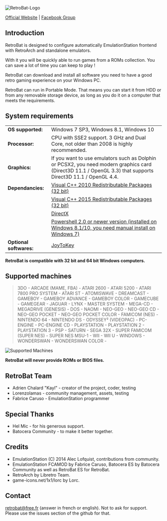  <img src="https://www.retrobat.ovh/repo/ressources/baniere_small.png" alt="RetroBat-Logo" class="center"> 

[Official Website](https://www.retrobat.ovh) | [Facebook Group](https://www.facebook.com/groups/retrobat)

## Introduction

RetroBat is designed to configure automatically EmulationStation frontend with RetroArch and standalone emulators.

With it you will be quickly able to run games from a ROMs collection. You can save a lot of time you can keep to play !

RetroBat can download and install all software you need to have a good retro gaming experience on your Windows PC.

RetroBat can run in Portable Mode. That means you can start it from HDD or from any removable storage device, as long as you do it on a computer that meets the requirements.

## System requirements

|   |   |
|---|---|
|**OS supported:**|Windows 7 SP3, Windows 8.1, Windows 10|
|**Processor:**|CPU with SSE2 support. 3 GHz and Dual Core, not older than 2008 is highly recommended.|
|**Graphics:**|If you want to use emulators such as Dolphin or PCSX2, you need modern graphics card (Direct3D 11.1 / OpenGL 3.3) that supports Direct3D 11.1 / OpenGL 4.4.| 
|**Dependancies:**|[Visual C++ 2010 Redistributable Packages (32 bit)](https://www.microsoft.com/en-US/download/details.aspx?id=5555)|
|   |[Visual C++ 2015 Redistributable Packages (32 bit)](https://www.microsoft.com/en-us/download/details.aspx?id=48145)|
|   |[DirectX](https://www.microsoft.com/download/details.aspx?id=35)|
|   |[Powershell 2.0 or newer version (installed on Windows 8.1/10, you need manual install on Windows 7)](https://github.com/PowerShell/PowerShell/releases)|
|**Optional softwares:**|[JoyToKey](https://joytokey.net/en/)|

**RetroBat is compatible with 32 bit and 64 bit Windows computers.**


## Supported machines

>3DO -
>ARCADE (MAME, FBA) -
>ATARI 2600 -
>ATARI 5200 -
>ATARI 7800 PRO SYSTEM -
>ATARI ST -
>ATOMISWAVE -
>DREAMCAST - 
>GAMEBOY -
>GAMEBOY ADVANCE -
>GAMEBOY COLOR -
>GAMECUBE -
>GAMEGEAR -
>JAGUAR -
>LYNX -
>MASTER SYSTEM - 
>MEGA-CD -
>MEGADRIVE (GENESIS) - 
>DOS -
>NAOMI -
>NEO-GEO -
>NEO-GEO CD -
>NEO-GEO POCKET - 
>NEO-GEO POCKET COLOR -
>FAMICOM (NES) -
>NINTENDO 64 -
>NINTENDO DS -
>ODYSSEY² (VIDEOPAC) -
>PC-ENGINE -
>PC-ENGINE CD -
>PLAYSTATION -
>PLAYSTATION 2 - 
>PLAYSTATION 3 -
>PSP -
>SATURN - 
>SEGA 32X -
>SUPER FAMICOM (SUPER NES) -
>SUPER NES MSU-1 -
>WII -
>WII U -
>WINDOWS -
>WONDERSWAN - 
>WONDERSWAN COLOR -

![Supported Machines](https://www.retrobat.ovh/img/retrobat-system-list.png)

**RetroBat will never provide ROMs or BIOS files.**

## RetroBat Team

- Adrien Chalard "Kayl" - creator of the project, coder, testing
- Lorenzolamas - community management, assets, testing
- Fabrice Caruso - EmulationStation programmer

## Special Thanks

- Hel Mic - for his generous support.
- Batocera Community - to make it better together.

## Credits

- EmulationStation (C) 2014 Alec Lofquist, contributions from community.
- EmulationStation FCAMOD by Fabrice Caruso, Batocera ES by Batocera Community as well as RetroBat ES for RetroBat.
- RetroArch by Libretro Team.
- game-icons.net/1x1/lorc by Lorc.

## Contact

retrobat@free.fr (answer in french or english). 
Not to ask for support. Please use the issues section of the github for that.
